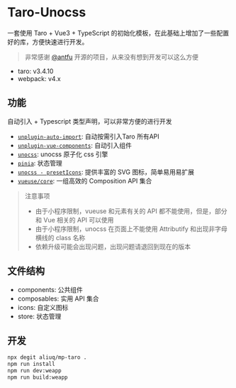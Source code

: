 # Taro-Unocss

一套使用 Taro + Vue3 + TypeScript 的初始化模板，在此基础上增加了一些配置好的库，方便快速进行开发。

> 非常感谢 [@antfu](https://github.com/antfu) 开源的项目，从来没有想到开发可以这么方便

+ taro: v3.4.10
+ webpack: v4.x

## 功能

自动引入 + Typescript 类型声明，可以非常方便的进行开发

+ [`unplugin-auto-import`](https://github.com/antfu/unplugin-auto-import): 自动按需引入Taro 所有API
+ [`unplugin-vue-components`](https://github.com/antfu/unplugin-vue-components): 自动引入组件
+ [`unocss`](https://github.com/unocss/unocss): unocss 原子化 css 引擎
+ [`pinia`](https://github.com/vuejs/pinia): 状态管理
+ [`unocss - presetIcons`](https://github.com/unocss/unocss/tree/main/packages/preset-icons): 提供丰富的 SVG 图标，简单易用易扩展
+ [`vueuse/core`](https://github.com/vueuse/vueuse): 一组高效的 Composition API 集合

> 注意事项
>
> + 由于小程序限制，vueuse 和元素有关的 API 都不能使用，但是，部分和 Vue 相关的 API 可以使用
> + 由于小程序限制，unocss 在页面上不能使用 Attributify 和出现非字母横线的 class 名称
> + 依赖升级可能会出现问题，出现问题请退回到现在的版本

## 文件结构

+ components: 公共组件
+ composables: 实用 API 集合
+ icons: 自定义图标
+ store: 状态管理

## 开发

```bash
npx degit aliuq/mp-taro .
npm run install
npm run dev:weapp
npm run build:weapp
```
